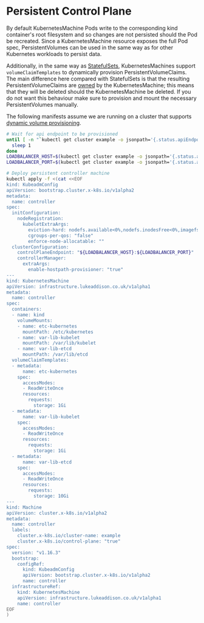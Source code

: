 # Persistent Control Plane

By default KubernetesMachine Pods write to the corresponding kind container's
root filesystem and so changes are not persisted should the Pod be recreated.
Since a KubernetesMachine resource exposes the full Pod spec, PersistentVolumes
can be used in the same way as for other Kubernetes workloads to persist data.

Additionally, in the same way as [StatefulSets], KubernetesMachines support
`volumeClaimTemplates` to dynamically provision PersistentVolumeClaims. The main
difference here compared with StatefulSets is that the resulting
PersistentVolumeClaims are [owned] by the KubernetesMachine; this means that
they will be deleted should the KubernetesMachine be deleted. If you do not want
this behaviour make sure to provision and mount the necessary PersistentVolumes
manually.

The following manifests assume we are running on a cluster that supports
[dynamic volume provisioning].

```sh
# Wait for api endpoint to be provisioned
until [ -n "`kubectl get cluster example -o jsonpath='{.status.apiEndpoints[0]}'`" ] ; do
  sleep 1
done
LOADBALANCER_HOST=$(kubectl get cluster example -o jsonpath='{.status.apiEndpoints[0].host}')
LOADBALANCER_PORT=$(kubectl get cluster example -o jsonpath='{.status.apiEndpoints[0].port}')

# Deploy persistent controller machine
kubectl apply -f <(cat <<EOF
kind: KubeadmConfig
apiVersion: bootstrap.cluster.x-k8s.io/v1alpha2
metadata:
  name: controller
spec:
  initConfiguration:
    nodeRegistration:
      kubeletExtraArgs:
        eviction-hard: nodefs.available<0%,nodefs.inodesFree<0%,imagefs.available<0%
        cgroups-per-qos: "false"
        enforce-node-allocatable: ""
  clusterConfiguration:
    controlPlaneEndpoint: "${LOADBALANCER_HOST}:${LOADBALANCER_PORT}"
    controllerManager:
      extraArgs:
        enable-hostpath-provisioner: "true"
---
kind: KubernetesMachine
apiVersion: infrastructure.lukeaddison.co.uk/v1alpha1
metadata:
  name: controller
spec:
  containers:
  - name: kind
    volumeMounts:
    - name: etc-kubernetes
      mountPath: /etc/kubernetes
    - name: var-lib-kubelet
      mountPath: /var/lib/kubelet
    - name: var-lib-etcd
      mountPath: /var/lib/etcd
  volumeClaimTemplates:
  - metadata:
      name: etc-kubernetes
    spec:
      accessModes:
      - ReadWriteOnce
      resources:
        requests:
          storage: 1Gi
  - metadata:
      name: var-lib-kubelet
    spec:
      accessModes:
      - ReadWriteOnce
      resources:
        requests:
          storage: 1Gi
  - metadata:
      name: var-lib-etcd
    spec:
      accessModes:
      - ReadWriteOnce
      resources:
        requests:
          storage: 10Gi
---
kind: Machine
apiVersion: cluster.x-k8s.io/v1alpha2
metadata:
  name: controller
  labels:
    cluster.x-k8s.io/cluster-name: example
    cluster.x-k8s.io/control-plane: "true"
spec:
  version: "v1.16.3"
  bootstrap:
    configRef:
      kind: KubeadmConfig
      apiVersion: bootstrap.cluster.x-k8s.io/v1alpha2
      name: controller
  infrastructureRef:
    kind: KubernetesMachine
    apiVersion: infrastructure.lukeaddison.co.uk/v1alpha1
    name: controller
EOF
)
```

[StatefulSets]: https://kubernetes.io/docs/concepts/workloads/controllers/statefulset/
[owned]: https://kubernetes.io/docs/concepts/workloads/controllers/garbage-collection
[dynamic volume provisioning]: https://kubernetes.io/docs/concepts/storage/dynamic-provisioning/

